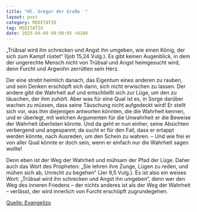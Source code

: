 ```yaml
---
title: "Hl. Gregor der Große  "
layout: post
category: MEDITATIO
tag: MEDITATIO
date: 2025-04-09 09:00:05 +0100
---
```

„Trübsal wird ihn schrecken und Angst ihn umgeben, wie einen König, der sich zum Kampf rüstet“ (Ijob 15,24 Vulg.). Es gibt keinen Augenblick, in dem der ungerechte Mensch nicht von Trübsal und Angst heimgesucht wird, denn Furcht und Argwohn zerrütten sein Herz.
 
Der eine strebt heimlich danach, das Eigentum eines anderen zu rauben, und sein Denken erschöpft sich darin, sich nicht erwischen zu lassen.<!--more--> Der andere gibt die Wahrheit auf und entschließt sich zur Lüge, um den zu täuschen, der ihm zuhört. Aber was für eine Qual ist es, in Sorge darüber wachen zu müssen, dass seine Täuschung nicht aufgedeckt wird! Er stellt sich vor, was ihm diejenigen antworten könnten, die die Wahrheit kennen, und er überlegt, mit welchen Argumenten für die Unwahrheit er die Beweise der Wahrheit überlisten könnte. Und da geht er nun einher, seine Absichten verbergend und angespannt; da sucht er für den Fall, dass er ertappt werden könnte, nach Ausreden, um den Schein zu wahren. – Und wie frei er von aller Qual könnte er doch sein, wenn er einfach nur die Wahrheit sagen wollte!
 
Denn eben ist der Weg der Wahrheit und mühsam der Pfad der Lüge. Daher auch das Wort des Propheten: „Sie lehren ihre Zunge, Lügen zu reden, und mühen sich ab, Unrecht zu begehen“ (Jer 9,5 Vulg.). Es ist also ein weises Wort: „Trübsal wird ihn schrecken und Angst ihn umgeben“, denn wer den Weg des inneren Friedens – der nichts anderes ist als der Weg der Wahrheit – verlässt, der wird innerlich von Furcht erschöpft zugrundegehen.


[Quelle: Evangelizo](https://evangeliumtagfuertag.org/DE/gospel)